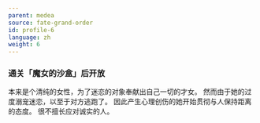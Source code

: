 ```yaml
---
parent: medea
source: fate-grand-order
id: profile-6
language: zh
weight: 6
---
```


### 通关「魔女的沙盒」后开放

本来是个清纯的女性，为了迷恋的对象奉献出自己一切的才女。
然而由于她的过度溺宠迷恋，以至于对方逃跑了。
因此产生心理创伤的她开始贯彻与人保持距离的态度。
很不擅长应对诚实的人。
